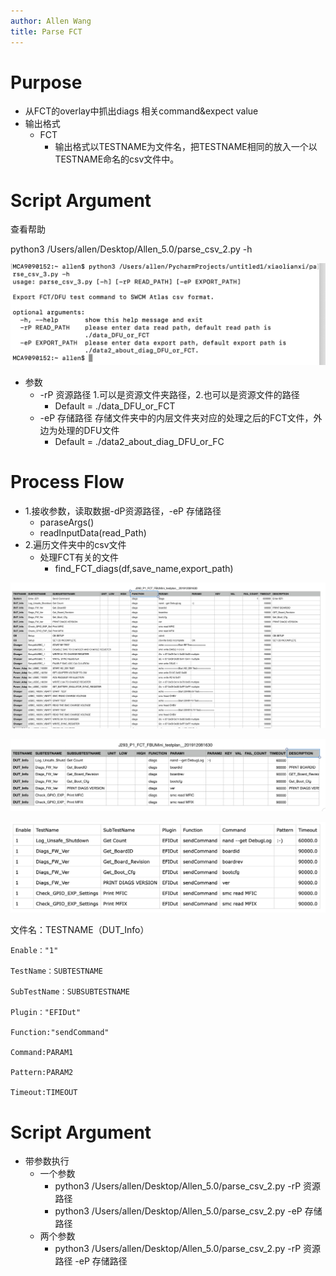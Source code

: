 ```yaml
---
author: Allen Wang
title: Parse FCT
---
```


# Purpose

* 从FCT的overlay中抓出diags 相关command&expect value
* 输出格式
  * FCT
    * 输出格式以TESTNAME为文件名，把TESTNAME相同的放入一个以TESTNAME命名的csv文件中。

# Script Argument

查看帮助

python3 /Users/allen/Desktop/Allen\_5\.0/parse\_csv\_2\.py \-h

![](pars_csv_md/img/Parse_csv_ppt0.png)

* 参数
  * \-rP    资源路径   1\.可以是资源文件夹路径，2\.也可以是资源文件的路径
    * Default =  \./data\_DFU\_or\_FCT
  * \-eP     存储路径    存储文件夹中的内层文件夹对应的处理之后的FCT文件，外边为处理的DFU文件
    * Default = \./data2\_about\_diag\_DFU\_or\_FC

# Process Flow

* 1\.接收参数，读取数据\-dP资源路径，\-eP 存储路径
  * paraseArgs\(\)
  * readInputData\(read\_Path\)
* 2\.遍历文件夹中的csv文件
  * 处理FCT有关的文件
    * find\_FCT\_diags\(df,save\_name,export\_path\)

![](pars_csv_md/img/Parse_csv_ppt1.png)

![](pars_csv_md/img/Parse_csv_ppt2.png)

![](pars_csv_md/img/Parse_csv_ppt3.png)

文件名：TESTNAME（DUT\_Info）

```
Enable："1"

TestName：SUBTESTNAME

SubTestName：SUBSUBTESTNAME

Plugin："EFIDut"

Function:"sendCommand"

Command:PARAM1

Pattern:PARAM2

Timeout:TIMEOUT
```

# Script Argument

* 带参数执行
  * 一个参数
    * python3   /Users/allen/Desktop/Allen\_5\.0/parse\_csv\_2\.py  \-rP 资源路径
    * python3   /Users/allen/Desktop/Allen\_5\.0/parse\_csv\_2\.py  \-eP  存储路径
  * 两个参数
    * python3   /Users/allen/Desktop/Allen\_5\.0/parse\_csv\_2\.py  \-rP 资源路径     \-eP  存储路径

